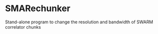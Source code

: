 # SMARechunker
Stand-alone program to change the resolution and bandwidth of SWARM correlator chunks
